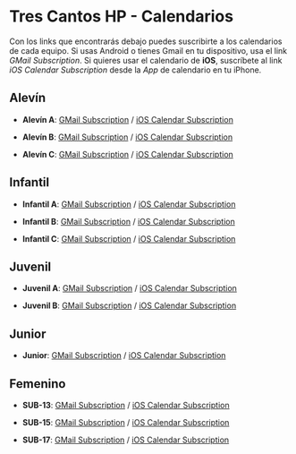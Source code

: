 # Tres Cantos HP - Calendarios

Con los links que encontrarás debajo puedes suscribirte a los calendarios de cada equipo. Si usas Android o tienes Gmail en tu dispositivo, usa el link *GMail Subscription*. Si quieres usar el calendario de **iOS**, suscríbete al link *iOS Calendar Subscription* desde la *App* de calendario en tu iPhone.

## Alevín

* **Alevín A**:  [GMail Subscription](https://calendar.google.com/calendar/u/0?cid=NzhiYmMxZDdiODA2MTZkNmZiMmU5ZjgyZjA4ZTZkYTc2MmY1ZjZiYWYzNjdmOTVjMTRiNDE2ZTVlNmM1MDE1MkBncm91cC5jYWxlbmRhci5nb29nbGUuY29t) / [iOS Calendar Subscription](https://calendar.google.com/calendar/ical/78bbc1d7b80616d6fb2e9f82f08e6da762f5f6baf367f95c14b416e5e6c50152%40group.calendar.google.com/public/basic.ics)

* **Alevín B**: [GMail Subscription](https://calendar.google.com/calendar/u/0?cid=ZjlhNGJkMjQ2MzJmNTQzNjkzYmM1NGM1NWE1YzY2MzFmZjQyMTdmMzMwYjQ4N2RmNzZkZWVlYzZkNDk4ZTdkZEBncm91cC5jYWxlbmRhci5nb29nbGUuY29t) / [iOS Calendar Subscription](https://calendar.google.com/calendar/ical/f9a4bd24632f543693bc54c55a5c6631ff4217f330b487df76deeec6d498e7dd%40group.calendar.google.com/public/basic.ics)

* **Alevín C**: [GMail Subscription](https://calendar.google.com/calendar/u/0?cid=YWQyNDViNmE4ZGQ0MzgxYTVjYTEyNDgxNGZmNjkzNjU0Yjk1YTAxZjI2NzQ0Mzg2ZGZmOWIzYTUzMGNkNzBkZUBncm91cC5jYWxlbmRhci5nb29nbGUuY29t) / [iOS Calendar Subscription](https://calendar.google.com/calendar/ical/ad245b6a8dd4381a5ca124814ff693654b95a01f26744386dff9b3a530cd70de%40group.calendar.google.com/public/basic.ics)

## Infantil

* **Infantil A**: [GMail Subscription](https://calendar.google.com/calendar/u/0?cid=YmIwMDhiNGM3MDJlYTFmZGFjNzYxYjFiNTM3Zjk5ODFhMDgxNzJkZjg5MmFmZGVhOTBjMTQwMWJiN2EzMzc0MUBncm91cC5jYWxlbmRhci5nb29nbGUuY29t) / [iOS Calendar Subscription](https://calendar.google.com/calendar/ical/bb008b4c702ea1fdac761b1b537f9981a08172df892afdea90c1401bb7a33741%40group.calendar.google.com/public/basic.ics)

* **Infantil B**: [GMail Subscription](https://calendar.google.com/calendar/u/0?cid=NWFmNjFiYjI1NjUzNTZkMWIwZTdhODE5OWRkN2RmMGFkZjA0OGJkMjgxOTgzMzZjNTk0MmIzYTI4ZTdmODE4ZUBncm91cC5jYWxlbmRhci5nb29nbGUuY29t) / [iOS Calendar Subscription](https://calendar.google.com/calendar/ical/5af61bb2565356d1b0e7a8199dd7df0adf048bd28198336c5942b3a28e7f818e%40group.calendar.google.com/public/basic.ics)

* **Infantil C**: [GMail Subscription](https://calendar.google.com/calendar/u/0?cid=YjhmNGQ1NmY4YWQ3ZDQ4OTdjNGQ1Y2YxYWI0Zjc3MmQ5MWQ5YmM2Y2RmZjE1MWRlMDM4OGQ0NGFlYTZhZmZlZEBncm91cC5jYWxlbmRhci5nb29nbGUuY29t) / [iOS Calendar Subscription](https://calendar.google.com/calendar/ical/b8f4d56f8ad7d4897c4d5cf1ab4f772d91d9bc6cdff151de0388d44aea6affed%40group.calendar.google.com/public/basic.ics)


## Juvenil

* **Juvenil A**: [GMail Subscription](https://calendar.google.com/calendar/u/0?cid=ZGU4ZDBkYTgwZmFlNDIxMmI3OTkyYzA4N2NhMzViZGQxN2JiMDE0NGI1Y2I0NThkZGY2MTE4MmFlZmU4NmY5M0Bncm91cC5jYWxlbmRhci5nb29nbGUuY29t) / [iOS Calendar Subscription](https://calendar.google.com/calendar/ical/de8d0da80fae4212b7992c087ca35bdd17bb0144b5cb458ddf61182aefe86f93%40group.calendar.google.com/public/basic.ics)

* **Juvenil B**: [GMail Subscription](https://calendar.google.com/calendar/u/0?cid=ODkzYmE2NWMwYTgyYTRhNzFiZmIxODVmNjFlNTUxM2U0OWJlYzQzMWJiYWIyMWNhMTQ5NzY0NzUxODVjZjYzN0Bncm91cC5jYWxlbmRhci5nb29nbGUuY29t) / [iOS Calendar Subscription](https://calendar.google.com/calendar/ical/893ba65c0a82a4a71bfb185f61e5513e49bec431bbab21ca14976475185cf637%40group.calendar.google.com/public/basic.ics)

## Junior

* **Junior**: [GMail Subscription](https://calendar.google.com/calendar/u/0?cid=MDdhZGU3ZThmNWFmMjViZWJmZWRiOTIyM2Y2NGIzNmE4MzgxNDk0YWFlYmEyMDI1Y2Y2OTFlMTE3MWQwOWE2N0Bncm91cC5jYWxlbmRhci5nb29nbGUuY29t) / [iOS Calendar Subscription](https://calendar.google.com/calendar/ical/07ade7e8f5af25bebfedb9223f64b36a8381494aaeba2025cf691e1171d09a67%40group.calendar.google.com/public/basic.ics)

## Femenino

* **SUB-13**: [GMail Subscription](https://calendar.google.com/calendar/u/1?cid=N2U4Yjk1ZjU4ZjkwNGI2MjU3ODg4MTgyN2Q2MTRjNjllZGZkMTIxNmM1MmU5MjllYWEzZmYzNDIyOGVlZjZjY0Bncm91cC5jYWxlbmRhci5nb29nbGUuY29t) / [iOS Calendar Subscription](https://calendar.google.com/calendar/ical/7e8b95f58f904b62578881827d614c69edfd1216c52e929eaa3ff34228eef6cc%40group.calendar.google.com/public/basic.ics)

* **SUB-15**: [GMail Subscription](https://calendar.google.com/calendar/u/1?cid=NzVlMzlmMzQzNTZiZjZmOWVlN2M2ZTAzYTU0ZWE1YmVmY2VhNmUxM2UwYTdlNWM2YTI5MWNkNTk1MDFkZTI3OUBncm91cC5jYWxlbmRhci5nb29nbGUuY29t) / [iOS Calendar Subscription](https://calendar.google.com/calendar/ical/75e39f34356bf6f9ee7c6e03a54ea5befcea6e13e0a7e5c6a291cd59501de279%40group.calendar.google.com/public/basic.ics)

* **SUB-17**: [GMail Subscription](https://calendar.google.com/calendar/u/1?cid=NDAwM2EyMWMwZDU1YTM2Y2Q3N2Y2NDFlZWQyMGIwNTIwZmM3OThjN2RkNjc5NTYxNDNjNWIxNmJiNzY2ZGJjNkBncm91cC5jYWxlbmRhci5nb29nbGUuY29t) / [iOS Calendar Subscription](https://calendar.google.com/calendar/ical/4003a21c0d55a36cd77f641eed20b0520fc798c7dd67956143c5b16bb766dbc6%40group.calendar.google.com/public/basic.ics)
